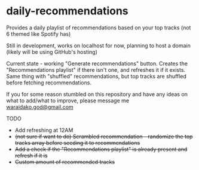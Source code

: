 # daily-recommendations
Provides a daily playlist of recommendations based on your top tracks (not 6 themed like Spotify has)

Still in development, works on localhost for now, planning to host a domain (likely will be using GitHub's hosting)

Current state - working "Generate recommendations" button. Creates the "Recommendations playlist" if there isn't one, and refreshes it if it exists.
Same thing with "shuffled" recommendations, but top tracks are shuffled before fetching recommendations.

If you for some reason stumbled on this repository and have any ideas on what to add/what to improve, please message me <a href="waraidako.god@gmail.com">waraidako.god@gmail.com</a>

TODO
- Add refreshing at 12AM
- <strike>(not sure if want to do) Scrambled recommendation - randomize the top tracks array before seeding it to recommendations</strike>
- <strike>Add a check if the "Recommendations playlist" is already present and refresh if it is</strike>
- <strike>Custom amount of recommended tracks</strike>
